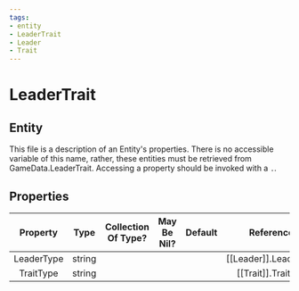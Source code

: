 ```yaml
---
tags:
- entity
- LeaderTrait
- Leader
- Trait
---
```

# LeaderTrait
## Entity
This file is a description of an Entity's properties. There is no accessible variable of this name, rather, these entities must be retrieved from GameData.LeaderTrait. Accessing a property should be invoked with a `.`.
## Properties
|	Property	|	Type	|	Collection Of Type?	|	May Be Nil?	|	Default	|	References	|	Key	|	Notes	|
|	:-:	|	:-:	|	:-:	|	:-:	|	:-:	|	:-:	|	:-:	|	-:	|
|	LeaderType	|	string	|		|		|		|	[[Leader]].LeaderType	|		|	|
|	TraitType	|	string	|		|		|		|	[[Trait]].TraitType	|		|	|
